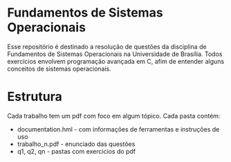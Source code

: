 # Fundamentos de Sistemas Operacionais

Esse repositório é destinado a resolução de questões da disciplina de Fundamentos de Sistemas Operacionais na Universidade de Brasília. Todos exercícios envolvem programação avançada em C, afim de entender alguns conceitos de sistemas operacionais.

# Estrutura

Cada trabalho tem um pdf com foco em algum tópico. Cada pasta contém:

- documentation.hml - com informações de ferramentas e instruções de uso
- trabalho_n.pdf - enunciado das questões
- q1, q2, qn - pastas com exercicios do pdf
